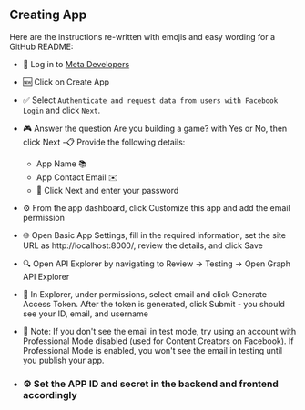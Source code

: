## Creating App

Here are the instructions re-written with emojis and easy wording for a GitHub README:

- 📝 Log in to [Meta Developers](https://developers.facebook.com/apps/)
- 🆕 Click on Create App
- ✅ Select `Authenticate and request data from users with Facebook Login` and click `Next`.
- 🎮 Answer the question Are you building a game? with Yes or No, then click Next
-📋 Provide the following details:
  - App Name 📚
  - App Contact Email ✉️
  - 🔑 Click Next and enter your password
- ⚙️ From the app dashboard, click Customize this app and add the email permission
- 🌐 Open Basic App Settings, fill in the required information, set the site URL as http://localhost:8000/, review the details, and click Save
- 🔍 Open API Explorer by navigating to Review -> Testing -> Open Graph API Explorer
- 📩 In Explorer, under permissions, select email and click Generate Access Token. After the token is generated, click Submit - you should see your ID, email, and username
- 📝 Note: If you don't see the email in test mode, try using an account with Professional Mode disabled (used for Content Creators on Facebook). If Professional Mode is enabled, you won't see the email in testing until you publish your app.

- ### ⚙️ Set the APP ID and secret in the backend and frontend accordingly